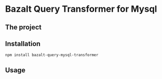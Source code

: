 # Bazalt Query Transformer for Mysql

## The project

## Installation


```
npm install bazalt-query-mysql-transformer
```

## Usage
